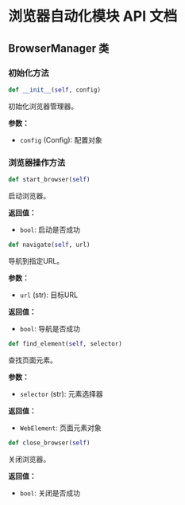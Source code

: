 # 浏览器自动化模块 API 文档

## BrowserManager 类

### 初始化方法
```python
def __init__(self, config)
```
初始化浏览器管理器。

**参数：**
- `config` (Config): 配置对象

### 浏览器操作方法
```python
def start_browser(self)
```
启动浏览器。

**返回值：**
- `bool`: 启动是否成功

```python
def navigate(self, url)
```
导航到指定URL。

**参数：**
- `url` (str): 目标URL

**返回值：**
- `bool`: 导航是否成功

```python
def find_element(self, selector)
```
查找页面元素。

**参数：**
- `selector` (str): 元素选择器

**返回值：**
- `WebElement`: 页面元素对象

```python
def close_browser(self)
```
关闭浏览器。

**返回值：**
- `bool`: 关闭是否成功 